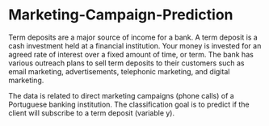 # Marketing-Campaign-Prediction

Term deposits are a major source of income for a bank. A term deposit is a cash investment held at a financial institution. Your money is invested for an agreed rate of interest over a fixed amount of time, or term. The bank has various outreach plans to sell term deposits to their customers such as email marketing, advertisements, telephonic marketing, and digital marketing.

The data is related to direct marketing campaigns (phone calls) of a Portuguese banking institution. The classification goal is to predict if the client will subscribe to a term deposit (variable y).
